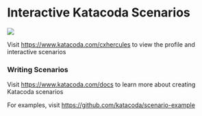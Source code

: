 # Interactive Katacoda Scenarios

[![](http://shields.katacoda.com/katacoda/cxhercules/count.svg)](https://www.katacoda.com/cxhercules "Get your profile on Katacoda.com")

Visit https://www.katacoda.com/cxhercules to view the profile and interactive scenarios

### Writing Scenarios
Visit https://www.katacoda.com/docs to learn more about creating Katacoda scenarios

For examples, visit https://github.com/katacoda/scenario-example
